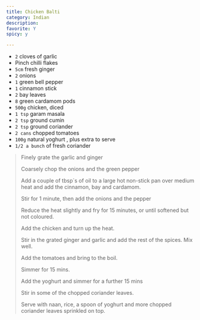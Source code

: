 ```yaml
---
title: Chicken Balti 
category: Indian
description: 
favorite: Y
spicy: y

--- 
```


* `2` cloves of garlic
* Pinch chilli flakes
* `5cm` fresh ginger
* `2` onions
* `1` green bell pepper
* `1` cinnamon stick
* `2` bay leaves
* `8` green cardamom pods
* `500g` chicken, diced
* `1 tsp` garam masala
* `2 tsp` ground cumin
* `2 tsp` ground coriander
* `2 cans` chopped tomatoes
* `100g` natural yoghurt , plus extra to serve
* `1/2 a bunch` of fresh coriander

> Finely grate the garlic and ginger
>
> Coarsely chop the onions and the green pepper
>
> Add a couple of tbsp`s of oil to a large hot non-stick pan over medium heat and add the cinnamon, bay and cardamom.
>
> Stir for 1 minute, then add the onions and the pepper
>
> Reduce the heat slightly and fry for 15 minutes, or until softened but not coloured.
>
> Add the chicken and turn up the heat.
>
> Stir in the grated ginger and garlic and add the rest of the spices. Mix well.
>
> Add the tomatoes and bring to the boil.
>
> Simmer for 15 mins.
>
> Add the yoghurt and simmer for a further 15 mins
>
> Stir in some of the chopped coriander leaves.
>
> Serve with naan, rice, a spoon of yoghurt and more chopped coriander leaves sprinkled on top.

